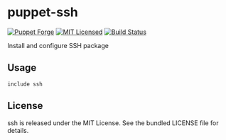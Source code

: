 puppet-ssh
==============

[![Puppet Forge](https://img.shields.io/puppetforge/v/halyard/ssh.svg)](https://forge.puppetlabs.com/halyard/ssh)
[![MIT Licensed](https://img.shields.io/badge/license-MIT-green.svg)](https://tldrlegal.com/license/mit-license)
[![Build Status](https://img.shields.io/circleci/project/halyard/puppet-ssh.svg)](https://circleci.com/gh/halyard/puppet-ssh)

Install and configure SSH package

## Usage

```puppet
include ssh
```

## License

ssh is released under the MIT License. See the bundled LICENSE file for details.

